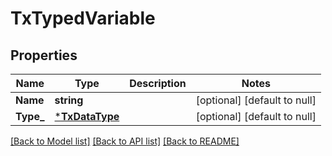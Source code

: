 # TxTypedVariable

## Properties
Name | Type | Description | Notes
------------ | ------------- | ------------- | -------------
**Name** | **string** |  | [optional] [default to null]
**Type_** | [***TxDataType**](txDataType.md) |  | [optional] [default to null]

[[Back to Model list]](../README.md#documentation-for-models) [[Back to API list]](../README.md#documentation-for-api-endpoints) [[Back to README]](../README.md)

